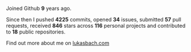 Joined Github **9** years ago.

Since then I pushed **4225** commits, opened **34** issues, submitted **57** pull requests, received **846** stars across **116** personal projects and contributed to **18** public repositories.

Find out more about me on [lukasbach.com](https://lukasbach.com)
